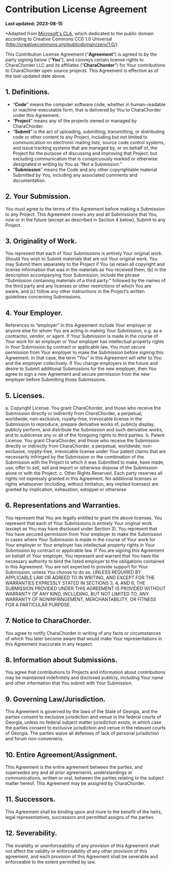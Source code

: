 # Contribution License Agreement

**Last updated: 2023-08-15**

*Adapted from [Microsoft's CLA](https://opensource.microsoft.com/pdf/microsoft-contribution-license-agreement.pdf), which dedicated	to	the	public	domain	according	to	Creative	Commons	CC0	1.0	Universal	(http://creativecommons.org/publicdomain/zero/1.0/).

This	Contribution	License	Agreement	(“**Agreement**”)	is	agreed	to	by	the	party	signing	below	(“**You**”), and	conveys	certain	license	rights	to	CharaChorder LLC and	its	affiliates	(“**CharaChorder**”) for	Your contributions	to CharaChorder open	source	projects.	This	Agreement	is	effective	as	of	the	last-updated	date	above.

## 1.	Definitions.
- “**Code**”	means	the	computer	software	code,	whether	in	human-readable	or	machine-executable	form,	 that	is	delivered	by	You	to	CharaChorder	under	this	Agreement.
- “**Project**”	means	any	of	the	projects	owned	or	managed	by	CharaChorder.
- “**Submit**”	is	the	act	of	uploading,	submitting,	transmitting,	or	distributing	code	or	other	content	to	any	Project,	including	but	not	limited	to	communication	on	electronic	mailing	lists,	source	code	control	systems,	and	issue	tracking	systems	that	are	managed	by,	or on	behalf	of,	the	Project	for	the	purpose	of	discussing	and	improving	that	Project,	but	excluding	communication	that	is	conspicuously	marked	or	otherwise	designated	in	writing	by	You	as	“Not	a	Submission.”
- “**Submission**”	means	the	Code	and	any	other	copyrightable	material	Submitted	by	You,	including	any	associated	comments and	documentation.

## 2.	Your	Submission.
You	must agree	to	the	terms	of this	Agreement	before	making	a	Submission	to	any	Project.	This	Agreement	covers	any	and	all	Submissions	that	You,	now	or	in	the	future	(except	as	described	in	Section	4 below),	Submit	to	any	Project.

## 3. Originality	of	Work.
You	represent	that	each	of	Your	Submissions	is	entirely	Your	original	work.	Should	You	wish	to	Submit	materials	that	are	not	Your	original	work,	You	may	Submit	them	separately	to	the	Project if	You	(a) retain	all	copyright	and	license	information	that	was	in	the	materials	as	You	received	them,	(b) in	the	description	accompanying	Your	Submission,	include	the	phrase	“Submission	containing	materials	of	a	third	party:”	followed	by	the	names	of	the	third	party	and	any	licenses	or	other	restrictions	of	which	You	are	aware,	and	(c) follow	any	other	instructions	in	the	Project’s	written	guidelines	concerning Submissions.

## 4.	Your	Employer.
References	to	“employer”	in	this	Agreement	include	Your	employer	or	anyone	else	for	whom	You	are	acting	in	making	Your	Submission,	e.g.	as	a	contractor,	vendor,	or	agent.	If	Your	Submission	is	made	in	the	course	of	Your	work	for	an	employer	or	Your	employer	has	intellectual	property	rights	in	Your	Submission	by	contract	or	applicable	law,	You	must	secure	permission	from	Your	employer	to	make	the	Submission before	signing	this	Agreement.	In	that	case,	the	term	“You”	in	this	Agreement	will	refer	to	You	and	the	employer	collectively.	If You	change	employers in	the	future and	desire	to	Submit	additional	Submissions for	the	new	employer,	then	You	agree	to	sign	a	new	Agreement	and	secure	permission	from	the	new	employer	before	Submitting	those	Submissions.

## 5.	Licenses.
a.	Copyright	License.	You	grant	CharaChorder,	and	those	who	receive	the	Submission directly	or	indirectly	from	CharaChorder,	a	perpetual,	worldwide,	non-exclusive,	royalty-free,	irrevocable	license	in	the	Submission	to	reproduce,	prepare	derivative	works	of,	publicly	display,	publicly	perform,	and	distribute	the	Submission	and	such	derivative	works,	and	to	sublicense	any	or	all	of	the	foregoing	rights	to	third	parties.	b.	Patent	License.	You	grant	CharaChorder,	and	those	who	receive	the	Submission directly	or	indirectly	from	CharaChorder,	a	perpetual,	worldwide,	non-exclusive,	royalty-free,	irrevocable	license	under	Your	patent	claims	that	are	necessarily	infringed	by	the	Submission	or	the	combination	of	the	Submission	with	the	Project	to	which	it	was	Submitted	to	make,	have	made,	use,	offer	to	sell,	sell	and	import	or	otherwise	dispose	of	the	Submission	alone	or	with	the	Project.	c.	Other	Rights	Reserved.	Each	party	reserves	all	rights	not	expressly	granted	in	this	Agreement.	No	additional	licenses	or	rights	whatsoever	(including,	without	limitation,	any	implied	licenses)	are	granted	by	implication,	exhaustion,	estoppel	or	otherwise.

## 6.	Representations	and	Warranties.
You	represent	that	You	are	legally	entitled	to	grant	the	above	licenses.	You	represent	that	each	of	Your	Submissions	is	entirely	Your	original	work (except	as	You	may	have	disclosed under	Section 3). You	represent	that	You	have	secured	permission	from Your employer	to	make	the	Submission in	cases	where	Your	Submission	is	made	in	the	course	of	Your	work	for	Your	employer	or	Your	employer	has	intellectual	property	rights	in	Your	Submission	by	contract	or	applicable	law. If	You	are	signing	this	Agreement	on	behalf	of	Your	employer,	You	represent	and	warrant	that	You	have	the	necessary	authority	to	bind	the	listed	employer	to	the	obligations	contained	in	this	Agreement.	You	are	not	expected	to	provide	support	for	Your	Submission,	unless	You	choose	to	do	so.	UNLESS	REQUIRED	BY	APPLICABLE	LAW	OR	AGREED	TO	IN	WRITING,	AND	EXCEPT	FOR	THE	WARRANTIES	EXPRESSLY	STATED	IN	SECTIONS 3,	4,	AND	6,	THE	SUBMISSION	PROVIDED	UNDER	THIS	AGREEMENT	IS	PROVIDED	WITHOUT	WARRANTY	OF	ANY	KIND,	INCLUDING, BUT	NOT	LIMITED	TO, ANY	WARRANTY	OF	NONINFRINGEMENT, MERCHANTABILITY, OR	FITNESS	FOR	A	PARTICULAR	PURPOSE.

## 7.	Notice	to	CharaChorder.
You	agree	to	notify	CharaChorder	in	writing	of	any	facts	or	circumstances	of	which	You	later	become	aware	that	would	make	Your	representations	in	this	Agreement	inaccurate	in	any	respect.

## 8.	Information	about	Submissions.
You	agree that	contributions	to	Projects	and	information	about	contributions	may	be	maintained	indefinitely	and	disclosed	publicly,	including	Your	name	and	other	information	that	You	submit	with	Your	Submission.

## 9.	Governing	Law/Jurisdiction.
This	Agreement	is	governed	by	the	laws	of	the	State	of	Georgia,	and	the	parties	consent	to	exclusive	jurisdiction	and	venue	in	the	federal	courts	of Georgia,	unless no	federal	subject	matter	jurisdiction	exists,	in	which	case	the	parties	consent	to	exclusive	jurisdiction	and	venue	in	the	relevant courts	of Georgia.	The	parties	waive	all	defenses	of	lack	of	personal	jurisdiction	and	forum	non-conveniens.

## 10.	Entire	Agreement/Assignment.
This	Agreement	is	the	entire	agreement	between	the	parties,	and	supersedes	any	and	all	prior	agreements,	understandings	or	communications,	written	or	oral,	between	the	parties	relating	to	the	subject	matter	hereof.	This Agreement	may	be	assigned	by	CharaChorder.

## 11. Successors.
This Agreement shall be binding upon and inure to the benefit of the heirs, legal representatives, successors and permitted assigns of the parties.

## 12. Severability.
The invalidity or unenforceability of any provision of this Agreement shall not affect the validity or enforceability of any other provision of this agreement, and each provision of this Agreement shall be severable and enforceable to the extent permitted by law.
